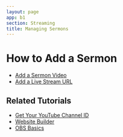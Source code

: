 ```yaml
---
layout: page
app: b1
section: Streaming
title: Managing Sermons
---
```


# How to Add a Sermon


<div id="videoContainer">
  <ul id="playlist">
      <li class="active"><a href="/videos/b1/streaming/sermon/output.mp4">Add a Sermon Video</a></li>
      <li><a href="/videos/b1/streaming/live/output.mp4">Add a Live Stream URL</a></li>
  </ul>
</div>

## Related Tutorials
- <a href="/b1/streaming/youtube-channel-id.html">Get Your YouTube Channel ID</a>
- <a href="/b1/website-admin/initial-setup.html">Website Builder</a>
- <a href="https://vimeo.com/760360001">OBS Basics</a>